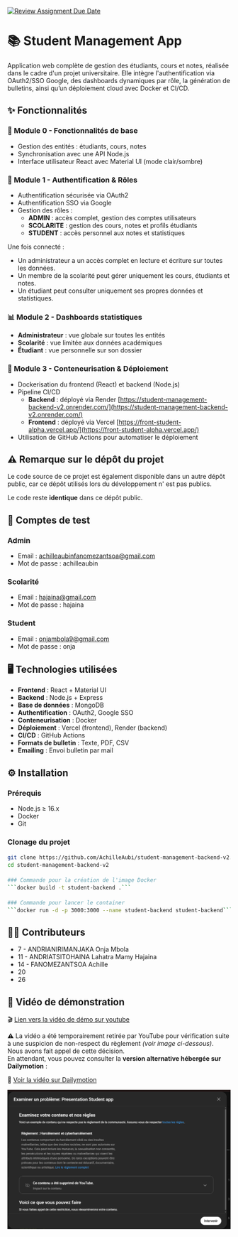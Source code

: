 [![Review Assignment Due Date](https://classroom.github.com/assets/deadline-readme-button-22041afd0340ce965d47ae6ef1cefeee28c7c493a6346c4f15d667ab976d596c.svg)](https://classroom.github.com/a/j-otaqSD)

# 📚 Student Management App

Application web complète de gestion des étudiants, cours et notes, réalisée dans le cadre d'un projet universitaire. Elle intègre l'authentification via OAuth2/SSO Google, des dashboards dynamiques par rôle, la génération de bulletins, ainsi qu’un déploiement cloud avec Docker et CI/CD.

## ✨ Fonctionnalités

### 🧩 Module 0 - Fonctionnalités de base
- Gestion des entités : étudiants, cours, notes
- Synchronisation avec une API Node.js
- Interface utilisateur React avec Material UI (mode clair/sombre)

### 🔐 Module 1 - Authentification & Rôles
- Authentification sécurisée via OAuth2
- Authentification SSO via Google
- Gestion des rôles :
  - **ADMIN** : accès complet, gestion des comptes utilisateurs
  - **SCOLARITE** : gestion des cours, notes et profils étudiants
  - **STUDENT** : accès personnel aux notes et statistiques

Une fois connecté :
- Un administrateur a un accès complet en lecture et écriture sur toutes les données.
- Un membre de la scolarité peut gérer uniquement les cours, étudiants et notes.
- Un étudiant peut consulter uniquement ses propres données et statistiques.

### 📊 Module 2 - Dashboards statistiques
- **Administrateur** : vue globale sur toutes les entités
- **Scolarité** : vue limitée aux données académiques
- **Étudiant** : vue personnelle sur son dossier

### 🚀 Module 3 - Conteneurisation & Déploiement
- Dockerisation du frontend (React) et backend (Node.js)
- Pipeline CI/CD
  - **Backend** : déployé via Render [https://student-management-backend-v2.onrender.com/](https://student-management-backend-v2.onrender.com/)
  - **Frontend** : déployé via Vercel [https://front-student-alpha.vercel.app/](https://front-student-alpha.vercel.app/)
- Utilisation de GitHub Actions pour automatiser le déploiement
## ⚠️ Remarque sur le dépôt du projet

Le code source de ce projet est également disponible dans un autre dépôt public, car ce dépôt utilisés lors du développement n' est pas publics.

Le code reste **identique** dans ce dépôt public.
## 🔑 Comptes de test

### Admin  
- Email : achilleaubinfanomezantsoa@gmail.com  
- Mot de passe : achilleaubin

### Scolarité  
- Email : hajaina@gmail.com  
- Mot de passe : hajaina

### Student  
- Email : onjambola9@gmail.com  
- Mot de passe : onja

## 🖥️ Technologies utilisées

- **Frontend** : React + Material UI
- **Backend** : Node.js + Express
- **Base de données** : MongoDB
- **Authentification** : OAuth2, Google SSO
- **Conteneurisation** : Docker
- **Déploiement** : Vercel (frontend), Render (backend)
- **CI/CD** : GitHub Actions
- **Formats de bulletin** : Texte, PDF, CSV
- **Emailing** : Envoi bulletin par mail

## ⚙️ Installation

### Prérequis

- Node.js ≥ 16.x
- Docker
- Git

### Clonage du projet

```bash
git clone https://github.com/AchilleAubi/student-management-backend-v2.git
cd student-management-backend-v2

### Commande pour la création de l'image Docker
```docker build -t student-backend .```

### Commande pour lancer le container
```docker run -d -p 3000:3000 --name student-backend student-backend```

```
## 👨‍💻 Contributeurs

- 7 - ANDRIANIRIMANJAKA Onja Mbola
- 11 - ANDRIATSITOHAINA Lahatra Mamy Hajaina  
- 14 - FANOMEZANTSOA Achille   
- 20  
- 26  

## 🎥 Vidéo de démonstration

🎬 [Lien vers la vidéo de démo sur youtube](https://youtu.be/-dIEhgN5Cr0)

⚠️ La vidéo a été temporairement retirée par YouTube pour vérification suite à une suspicion de non-respect du règlement *(voir image ci-dessous)*.  
Nous avons fait appel de cette décision.  
En attendant, vous pouvez consulter la **version alternative hébergée sur Dailymotion** :

🔗 [Voir la vidéo sur Dailymotion](https://dai.ly/k1JeSLz9Ai6aGIDabGI)

![Avertissement YouTube](./assets/youtube-warning.png)

